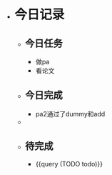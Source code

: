 - # 今日记录
	- ## 今日任务
		- 做pa
		- 看论文
	- ##  今日完成
		- pa2通过了dummy和add
	-
	- ## 待完成
		- {{query (TODO todo)}}